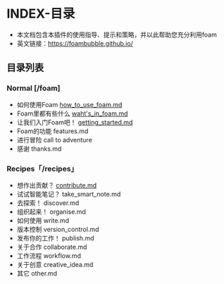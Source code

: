 # INDEX-目录
- 本文档包含本插件的使用指导、提示和策略，并以此帮助您充分利用foam
- 英文链接：https://foambubble.github.io/

## 目录列表

### Normal [/foam]
- 如何使用Foam [how_to_use_foam.md](foam/how_to_use_foam.md)
- Foam里都有些什么 [waht's_in_foam.md](foam/what's_in_foam.md)
- 让我们入门Foam吧！ [getting_started.md](foam/gettting_started.md)
- Foam的功能 features.md
- 进行冒险 call to adventure
- 感谢 thanks.md

### Recipes「/recipes」
- 想作出贡献？ [contribute.md](recipes/contribute.md)
- 试试智能笔记？ take_smart_note.md
- 去探索！ discover.md
- 组织起来！ organise.md
- 如何使用 write.md
- 版本控制 version_control.md
- 发布你的工作！ publish.md
- 关于合作 collaborate.md
- 工作流程 workflow.md
- 关于创意 creative_idea.md
- 其它 other.md